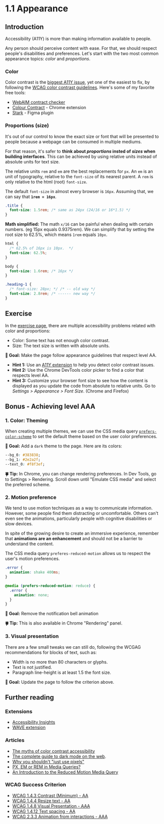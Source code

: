 # 1.1 Appearance

## Introduction

Accessibility (A11Y) is more than making information available to people.

Any person should perceive content with ease. For that, we should respect people's disabilities and preferences.
Let's start with the two most common appearance topics: _color_ and _proportions_.

### Color

Color contrast is the [biggest A11Y issue](https://webaim.org/projects/million/#wcag), yet one of the easiest to fix, by following the [WCAG color contrast guidelines](https://webaim.org/articles/contrast/). Here's some of my favorite free tools:

- [WebAIM contract checker](https://webaim.org/resources/contrastchecker/)
- [Colour Contract](https://colourcontrast.cc/) - Chrome extension
- [Stark](https://www.getstark.co/) - Figma plugin

### Proportions (size)

It's out of our control to know the exact size or font that will be presented to people because a webpage can be consumed in multiple mediums.

For that reason, it's safer to **think about _proportions_ insted of _sizes_ when building interfaces**. This can be achieved by using relative units instead of absolute units for text size.

The relative units `rem` and `em` are the best replacements for `px`. An `em` is an unit of typography, relative to the `font-size` of its nearest parent. A `rem` is only relative to the html (root) `font-size`.

The default `font-size` in almost every browser is `16px`. Assuming that, we can say that **`1rem = 16px`**.

```css
.title {
  font-size: 1.5rem; /* same as 24px (24/16 or 16*1.5) */
}
```

**Math simplified:** The math `x/16` can be painful when dealing with certain numbers. (eg 15px equals 0.9375rem). We can simplify that by setting the root size to 62.5%, which means `1rem` equals `10px`.

```css
html {
  /* 62.5% of 16px is 10px.  */
  font-size: 62.5%;
}

body {
  font-size: 1.6rem; /* 16px */
}

.heading-1 {
  /* font-size: 28px; */ /* -- old way */
  font-size: 2.8rem; /* ------ new way */
}
```

## Exercise

In the [exercise page](../exercises/1.1.html), there are multiple accessibility problems related with color and proportions:

- Color: Some text has not enough color contrast.
- Size: The text size is written with absolute units.

**🎯 Goal:** Make the page follow appearance guidelines that respect level AA.

- **Hint 1:** Use an [A11Y extension](#extensions) to help you detect color contrast issues.
- **Hint 2:** Use the Chrome DevTools color picker to find a color that respects level AA.
- **Hint 3:** Customize your browser font size to see how the content is displayed as you update the code from absolute to relative units. Go to _Settings > Appearance > Font Size_. (Chrome and Firefox)

## Bonus - Achieving level AAA

### 1. Color: Theming

When creating multiple themes, we can use the CSS media query [`prefers-color-scheme`](https://developer.mozilla.org/en-US/docs/Web/CSS/@media/prefers-color-scheme) to set the default theme based on the user color preferences.

**🎯 Goal:** Add a `dark` theme to the page. Here are its colors:

```css
--bg_0: #383838;
--bg_1: #2e2a2f;
--text_0: #f8f3ef;
```

**🍀 Tip:** In Chrome, you can change rendering preferences. In Dev Tools, go to Settings > Rendering. Scroll down until "Emulate CSS media" and select the preferred scheme.

### 2. Motion preference

We tend to use motion techniques as a way to communicate information. However, some people find them distracting or uncomfortable. Others can't even see the animations, particularly people with cognitive disabilities or slow devices.

In spite of the growing desire to create an immersive experience, remember that **animations are an enhancement** and should not be a barrier to understand the content.

The CSS media query `preferes-reduced-motion` allows us to respect the user's motion preferences.

```css
.error {
  animation: shake 400ms;
}

@media (prefers-reduced-motion: reduce) {
  .error {
    animation: none;
  }
}
```

**🎯 Goal:** Remove the notification bell animation

**🍀 Tip:** This is also available in Chrome "Rendering" panel.

### 3. Visual presentation

There are a few small tweaks we can still do, following the WCGAG recommendations for blocks of text, such as:

- Width is no more than 80 characters or glyphs.
- Text is not justified.
- Paragraph line-height is at least 1.5 the font size.

**🎯 Goal:** Update the page to follow the criterion above.

## Further reading

### Extensions

- [Accessibility Insights](https://accessibilityinsights.io/)
- [WAVE extension](https://wave.webaim.org/extension/)

### Articles

- [The myths of color contrast accessibility](https://uxmovement.com/buttons/the-myths-of-color-contrast-accessibility/)
- [The complete guide to dark mode on the web](https://css-tricks.com/a-complete-guide-to-dark-mode-on-the-web/).
- [Why you shouldn't "just use pixels"](https://engageinteractive.co.uk/blog/em-vs-rem-vs-px)
- [PX, EM or REM in Media Queries?](https://zellwk.com/blog/media-query-units/)
- [An Introduction to the Reduced Motion Media Query](https://css-tricks.com/introduction-reduced-motion-media-query/)

### WCAG Success Criterion

- [WCAG 1.4.3 Contrast (Minimum) - AA](https://www.w3.org/TR/WCAG21/#contrast-minimum)
- [WCAG 1.4.4 Resize text - AA](https://www.w3.org/TR/WCAG21/#resize-text)
- [WCAG 1.4.8 Visual Presentation - AAA](https://www.w3.org/TR/WCAG21/#visual-presentation)
- [WCAG 1.4.12 Text spacing - AA](https://www.w3.org/TR/WCAG21/#text-spacing)
- [WCAG 2.3.3 Animation from interactions - AAA](https://www.w3.org/TR/WCAG21/#animation-from-interactions)

